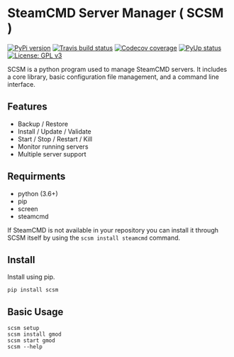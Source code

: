 # SteamCMD Server Manager ( SCSM )
[![PyPi version](https://img.shields.io/pypi/v/scsm.svg)](https://pypi.org/project/scsm/)
[![Travis build status](https://travis-ci.com/bubylou/scsm.svg?branch=master)](https://travis-ci.com/bubylou/scsm)
[![Codecov coverage](https://img.shields.io/codecov/c/github/bubylou/scsm.svg)](https://codecov.io/gh/bubylou/scsm)
[![PyUp status](https://pyup.io/repos/github/bubylou/scsm/shield.svg)](https://pyup.io/repos/github/bubylou/scsm)
[![License: GPL v3](https://img.shields.io/badge/License-GPLv3-blue.svg)](https://www.gnu.org/licenses/gpl-3.0)

SCSM is a python program used to manage SteamCMD servers. It includes a core library, basic configuration file management, and a command line interface.

## Features

- Backup / Restore
- Install / Update / Validate
- Start / Stop / Restart / Kill
- Monitor running servers
- Multiple server support

## Requirments

- python (3.6+)
- pip
- screen
- steamcmd

If SteamCMD is not available in your repository you can install it through SCSM itself by using the `scsm install steamcmd` command.

## Install

Install using pip.
```
pip install scsm
```

## Basic Usage

```
scsm setup
scsm install gmod
scsm start gmod
scsm --help
```
